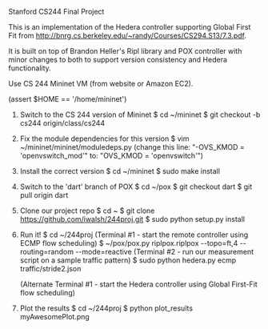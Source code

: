 Stanford CS244 Final Project

This is an implementation of the Hedera controller supporting Global First Fit from http://bnrg.cs.berkeley.edu/~randy/Courses/CS294.S13/7.3.pdf. 

It is built on top of Brandon Heller's Ripl library and POX controller with minor changes to both to support version consistency and Hedera functionality.

Use CS 244 Mininet VM (from website or Amazon EC2).

(assert $HOME == '/home/mininet')

1. Switch to the CS 244 version of Mininet
    $ cd ~/mininet
    $ git checkout -b cs244 origin/class/cs244

2. Fix the module dependencies for this version
    $ vim ~/mininet/mininet/moduledeps.py
    (change this line: "-OVS_KMOD = 'openvswitch_mod'"
                   to: "OVS_KMOD = 'openvswitch'")

3. Install the correct version
    $ cd ~/mininet
    $ sudo make install

4. Switch to the 'dart' branch of POX
    $ cd ~/pox
    $ git checkout dart
    $ git pull origin dart

5. Clone our project repo
    $ cd ~
    $ git clone https://github.com/iwalsh/244proj.git
    $ sudo python setup.py install

6. Run it!
    $ cd ~/244proj
    (Terminal #1 - start the remote controller using ECMP flow scheduling)
        $ ~/pox/pox.py riplpox.riplpox --topo=ft,4 --routing=random --mode=reactive
    (Terminal #2 - run our measurement script on a sample traffic pattern)
        $ sudo python hedera.py ecmp traffic/stride2.json

    (Alternate Terminal #1 - start the Hedera controller using Global First-Fit flow scheduling)

7. Plot the results
    $ cd ~/244proj
    $ python plot_results myAwesomePlot.png

